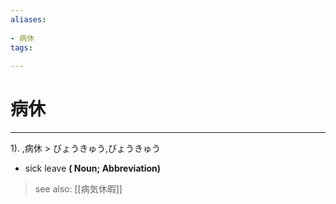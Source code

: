 ```yaml
---
aliases:
    
- 病休
tags:
    
---
```


# 病休
---
1).
,病休 > びょうきゅう,びょうきゅう

- sick leave
**( Noun; Abbreviation)**
> see also:  [[病気休暇]]
            
